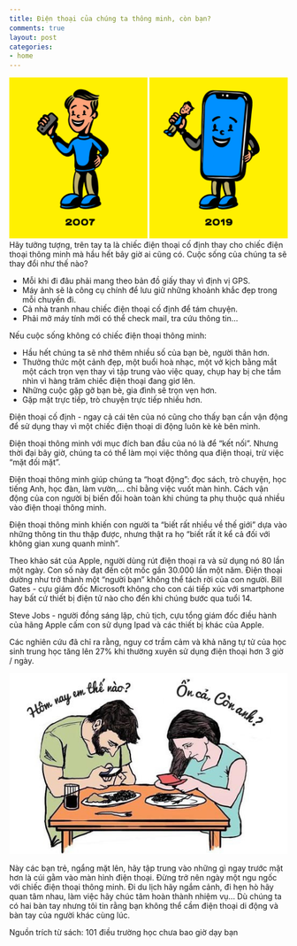 ```yaml
---
title: Điện thoại của chúng ta thông minh, còn bạn?
comments: true
layout: post
categories:
- home
---
```

![Image](/img/27newport-superJumbo.jpg)
Hãy tưởng tượng, trên tay ta là chiếc điện thoại cố định thay cho chiếc điện thoại thông minh mà hầu hết bây giờ ai cũng có. Cuộc sống của chúng ta sẽ thay đổi như thế nào?  

- Mỗi khi đi đâu phải mang theo bản đồ giấy thay vì định vị GPS.
- Máy ảnh sẽ là công cụ chính để lưu giữ những khoảnh khắc đẹp trong mỗi chuyến đi.
- Cả nhà tranh nhau chiếc điện thoại cố định để tám chuyện.
- Phải mở máy tính mới có thể check mail, tra cứu thông tin...  

Nếu cuộc sống không có chiếc điện thoại thông minh:  

- Hầu hết chúng ta sẽ nhớ thêm nhiều số của bạn bè, người thân hơn.
- Thưởng thức một cảnh đẹp, một buổi hoà nhạc, một vở kịch bằng mắt một cách trọn vẹn thay vì tập trung vào việc quay, chụp hay bị che tầm nhìn vì hàng trăm chiếc điện thoại đang giơ lên.
- Những cuộc gặp gỡ bạn bè, gia đình sẽ trọn vẹn hơn.
- Gặp mặt trực tiếp, trò chuyện trực tiếp nhiều hơn.  

Điện thoại cố định - ngay cả cái tên của nó cũng cho thấy bạn cần vận động để sử dụng thay vì một chiếc điện thoại di động luôn kè kè bên mình.  

Điện thoại thông minh với mục đích ban đầu của nó là để “kết nối”. Nhưng thời đại bây giờ, chúng ta có thể làm mọi việc thông qua điện thoại, trừ việc “mặt đối mặt”.  

Điện thoại thông minh giúp chúng ta “hoạt động”: đọc sách, trò chuyện, học tiếng Anh, học đàn, làm vườn,... chỉ bằng việc vuốt màn hình. Cách vận động của con người bị biến đổi hoàn toàn khi chúng ta phụ thuộc quá nhiều vào điện thoại thông minh.  

Điện thoại thông minh khiến con người ta “biết rất nhiều về thế giới” dựa vào những thông tin thu thập được, nhưng thật ra họ “biết rất ít kể cả đối với không gian xung quanh mình”.  

Theo khảo sát của Apple, người dùng rút điện thoại ra và sử dụng nó 80 lần một ngày. Con số này đạt đến cột mốc gần 30.000 lần một năm. Điện thoại dường như trở thành một “người bạn” không thể tách rời của con người. Bill Gates - cựu giám đốc Microsoft không cho con cái tiếp xúc với smartphone hay bất cứ thiết bị điện tử nào cho đến khi chúng bước qua tuổi 14.  

Steve Jobs - người đồng sáng lập, chủ tịch, cựu tổng giám đốc điều hành của hãng Apple cấm con sử dụng Ipad và các thiết bị khác của Apple.  

Các nghiên cứu đã chỉ ra rằng, nguy cơ trầm cảm và khả năng tự tử của học sinh trung học tăng lên 27% khi thường xuyên sử dụng điện thoại hơn 3 giờ / ngày.  

![Image](/img/phones.jpg)

Này các bạn trẻ, ngẩng mặt lên, hãy tập trung vào những gì ngay trước mặt hơn là cúi gằm vào màn hình điện thoại. Đừng trở nên ngày một ngu ngốc với chiếc điện thoại thông minh. Đi du lịch hãy ngắm cảnh, đi hẹn hò hãy quan tâm nhau, làm việc hãy chúc tâm hoàn thành nhiệm vụ... Dù chúng ta có hai bàn tay nhưng tôi tin rằng bạn không thể cầm điện thoại di động và bàn tay của người khác cùng lúc.  

Nguồn trích từ sách: 101 điều trường học chưa bao giờ dạy bạn


